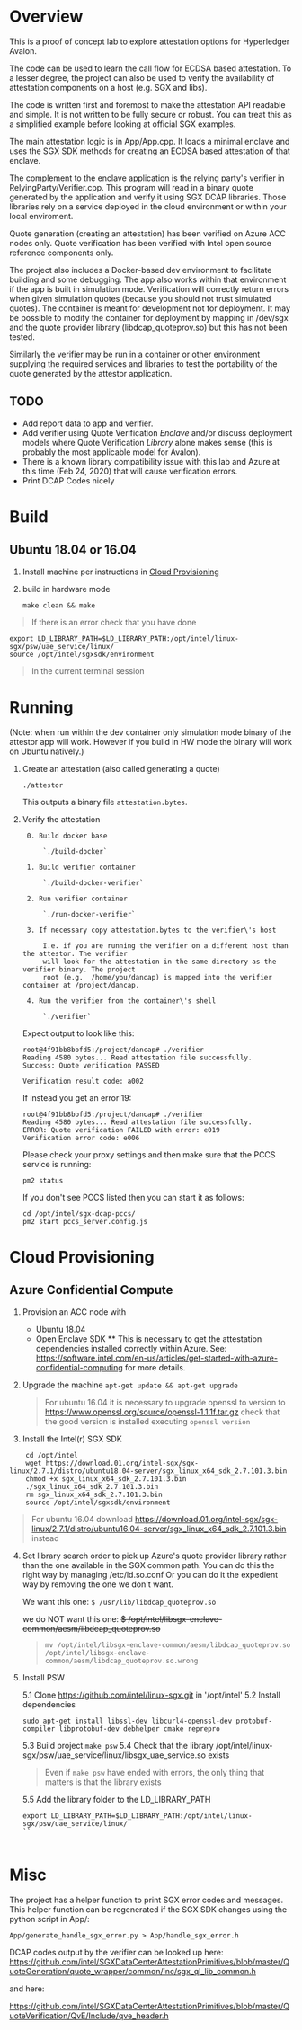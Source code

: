 # Overview
This is a proof of concept lab to explore attestation options for
Hyperledger Avalon.

The code can be used to learn the call flow for ECDSA based attestation. To a
lesser degree, the project can also be used to verify the availability of
attestation components on a host (e.g. SGX and libs).

The code is written first and foremost to make the attestation API readable and
simple. It is not written to be fully secure or robust. You can treat this as a
simplified example before looking at official SGX examples.

The main attestation logic is in App/App.cpp. It loads a minimal enclave and
uses the SGX SDK methods for creating an ECDSA based attestation of that
enclave.

The complement to the enclave application is the relying party's verifier in
RelyingParty/Verifier.cpp. This program will read in a binary quote generated by
the application and verify it using SGX DCAP libraries. Those libraries rely on
a service deployed in the cloud environment or within your local enviroment.

Quote generation (creating an attestation) has been verified on Azure ACC nodes
only. Quote verification has been verified with Intel open source reference
components only.

The project also includes a Docker-based dev environment to facilitate building 
and some debugging. The app also works within that environment if the app is
built in simulation mode. Verification will correctly return errors when given
simulation quotes (because you should not trust simulated quotes). 
The container is meant for development not for deployment.
It may be possible to modify the container for deployment by
mapping in /dev/sgx and the quote provider library (libdcap_quoteprov.so)
but this has not been tested.

Similarly the verifier may be run in a container or other environment
supplying the required services and libraries to test the portability of the 
quote generated by the attestor application.

## TODO
* Add report data to app and verifier.
* Add verifier using Quote Verification *Enclave* and/or discuss deployment
  models where Quote Verification *Library* alone makes sense (this is probably
  the most applicable model for Avalon).
* There is a known library compatibility issue with this lab and Azure at this
  time (Feb 24, 2020) that will cause verification errors.
* Print DCAP Codes nicely


# Build

## Ubuntu 18.04 or 16.04
1. Install machine per instructions in [Cloud Provisioning](#cloud-provisioning)

2. build in hardware mode

    `make clean && make`
    
> If there is an error check that you have done

```
export LD_LIBRARY_PATH=$LD_LIBRARY_PATH:/opt/intel/linux-sgx/psw/uae_service/linux/
source /opt/intel/sgxsdk/environment
```

> In the current terminal session


# Running
(Note: when run within the dev container only simulation mode binary of the
attestor app will work.
However if you build in HW mode the binary will work on Ubuntu natively.)
    
1. Create an attestation (also called generating a quote)

    `./attestor`

    This outputs a binary file `attestation.bytes`.

2. Verify the attestation
 
        0. Build docker base
        
            `./build-docker`
            
        1. Build verifier container

            `./build-docker-verifier`

        2. Run verifier container

            `./run-docker-verifier`

        3. If necessary copy attestation.bytes to the verifier\'s host

            I.e. if you are running the verifier on a different host than the attestor. The verifier
            will look for the attestation in the same directory as the verifier binary. The project
            root (e.g.  /home/you/dancap) is mapped into the verifier container at /project/dancap.

        4. Run the verifier from the container\'s shell
        
            `./verifier`

    Expect output to look like this:

    ```
    root@4f91bb8bbfd5:/project/dancap# ./verifier
    Reading 4580 bytes... Read attestation file successfully.
    Success: Quote verification PASSED

    Verification result code: a002
    ```
    
    If instead you get an error 19:
    
    ```
    root@4f91bb8bbfd5:/project/dancap# ./verifier
    Reading 4580 bytes... Read attestation file successfully.
    ERROR: Quote verification FAILED with error: e019
    Verification error code: e006
    ```

    Please check your proxy settings and then make sure that the PCCS service is running:

    `pm2 status`

    If you don't see PCCS listed then you can start it as follows:

    ```
    cd /opt/intel/sgx-dcap-pccs/
    pm2 start pccs_server.config.js
    ```


# Cloud Provisioning
## Azure Confidential Compute
1. Provision an ACC node with
    * Ubuntu 18.04
    * Open Enclave SDK 
    ** This is necessary to get the attestation dependencies installed correctly within Azure.
    See:
    https://software.intel.com/en-us/articles/get-started-with-azure-confidential-computing
    for more details.

2. Upgrade the machine
    `apt-get update && apt-get upgrade`
    
   > For ubuntu 16.04 it is necessary to upgrade openssl to version to 
   > https://www.openssl.org/source/openssl-1.1.1f.tar.gz
   > check that the good version is installed executing `openssl version`

3. Install the Intel(r) SGX SDK
```
    cd /opt/intel
    wget https://download.01.org/intel-sgx/sgx-linux/2.7.1/distro/ubuntu18.04-server/sgx_linux_x64_sdk_2.7.101.3.bin
    chmod +x sgx_linux_x64_sdk_2.7.101.3.bin
    ./sgx_linux_x64_sdk_2.7.101.3.bin 
    rm sgx_linux_x64_sdk_2.7.101.3.bin
    source /opt/intel/sgxsdk/environment
```
> For ubuntu 16.04 download 
> https://download.01.org/intel-sgx/sgx-linux/2.7.1/distro/ubuntu16.04-server/sgx_linux_x64_sdk_2.7.101.3.bin instead

4. Set library search order to pick up Azure's quote provider library rather
    than the one available in the SGX common path. You can do this the right
    way by managing /etc/ld.so.conf Or you can do it the expedient way by
    removing the one we don't want.

    We want this one:
    `$ /usr/lib/libdcap_quoteprov.so`

    we do NOT want this one:
    ~~$ /opt/intel/libsgx-enclave-common/aesm/libdcap_quoteprov.so~~
    
    > `mv /opt/intel/libsgx-enclave-common/aesm/libdcap_quoteprov.so /opt/intel/libsgx-enclave-common/aesm/libdcap_quoteprov.so.wrong`
    
5. Install PSW

    5.1 Clone https://github.com/intel/linux-sgx.git in '/opt/intel'
    5.2 Install dependencies
    ```
    sudo apt-get install libssl-dev libcurl4-openssl-dev protobuf-compiler libprotobuf-dev debhelper cmake reprepro
    ```
    5.3 Build project `make psw`
    5.4 Check that the library /opt/intel/linux-sgx/psw/uae_service/linux/libsgx_uae_service.so exists
    
    > Even if `make psw` have ended with errors, the only thing that matters is that the library exists
    
    5.5 Add the library folder to the LD_LIBRARY_PATH
    ```
    export LD_LIBRARY_PATH=$LD_LIBRARY_PATH:/opt/intel/linux-sgx/psw/uae_service/linux/
    ``
   

# Misc
The project has a helper function to print SGX error codes and messages.
This helper function can be regenerated if the SGX SDK changes using the
python script in App/:

`App/generate_handle_sgx_error.py > App/handle_sgx_error.h`

DCAP codes output by the verifier can be looked up here:
https://github.com/intel/SGXDataCenterAttestationPrimitives/blob/master/QuoteGeneration/quote_wrapper/common/inc/sgx_ql_lib_common.h

and here:

https://github.com/intel/SGXDataCenterAttestationPrimitives/blob/master/QuoteVerification/QvE/Include/qve_header.h

